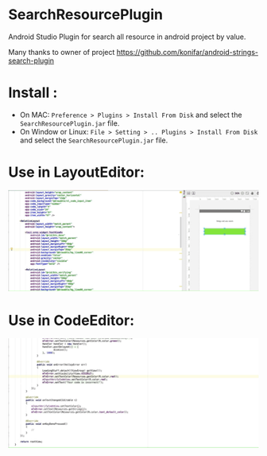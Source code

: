 # SearchResourcePlugin
Android Studio Plugin for search all resource in android project by value.

Many thanks to owner of project https://github.com/konifar/android-strings-search-plugin

# Install :
 - On MAC: `Preference > Plugins > Install From Disk` and select the `SearchResourcePlugin.jar` file.
 - On Window or Linux: `File > Setting > .. Plugins > Install From Disk` and select the `SearchResourcePlugin.jar` file. 
 
# Use in LayoutEditor:
  ![Demo](https://github.com/hoai265/SearchResourcePlugin/blob/master/extend/layout_editor.gif)
  
# Use in CodeEditor:
  ![Demo](https://github.com/hoai265/SearchResourcePlugin/blob/master/extend/code_editor.gif)
